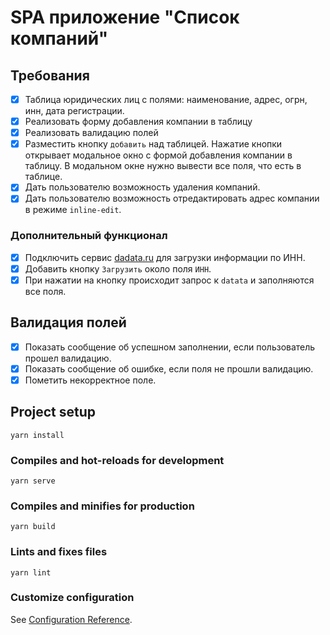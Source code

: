 # SPA приложение "Список компаний"

## Требования

- [x] Таблица юридических лиц с полями: наименование, адрес, огрн, инн, дата
регистрации.
- [x] Реализовать форму добавления компании в таблицу
- [x] Реализовать валидацию полей
- [x] Разместить кнопку `добавить` над таблицей. Нажатие кнопки открывает
модальное окно с формой добавления компании в таблицу. В модальном окне
нужно вывести все поля, что есть в таблице.
- [x] Дать пользователю возможность удаления компаний.
- [x] Дать пользователю возможность отредактировать адрес компании в режиме
`inline-edit`.

### Дополнительный функционал

- [x] Подключить сервис [dadata.ru](https://dadata.ru/) для загрузки информации по ИНН.
- [x] Добавить кнопку `Загрузить` около поля `ИНН`.
- [x] При нажатии на кнопку происходит запрос к `datata` и заполняются все поля.

## Валидация полей

- [x] Показать сообщение об успешном заполнении, если пользователь прошел валидацию.
- [x] Показать сообщение об ошибке, если поля не прошли валидацию.
- [x] Пометить некорректное поле.

## Project setup
```
yarn install
```

### Compiles and hot-reloads for development
```
yarn serve
```

### Compiles and minifies for production
```
yarn build
```

### Lints and fixes files
```
yarn lint
```

### Customize configuration
See [Configuration Reference](https://cli.vuejs.org/config/).
